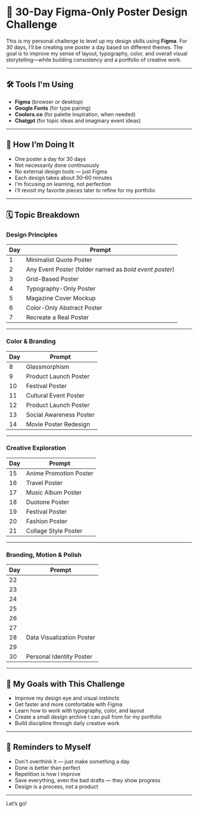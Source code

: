 # 🎨 30-Day Figma-Only Poster Design Challenge

This is my personal challenge to level up my design skills using **Figma**. For 30 days, I’ll be creating one poster a day based on different themes. The goal is to improve my sense of layout, typography, color, and overall visual storytelling—while building consistency and a portfolio of creative work.

---

## 🛠 Tools I'm Using

- **Figma** (browser or desktop)
- **Google Fonts** (for type pairing)
- **Coolors.co** (for palette inspiration, when needed)
- **Chatgpt** (for topic ideas and imaginary event ideas)

---

## 🔁 How I’m Doing It

- One poster a day for 30 days
- Not necessarily done continuously  
- No external design tools — just Figma  
- Each design takes about 30–60 minutes  
- I'm focusing on learning, not perfection  
- I’ll revisit my favorite pieces later to refine for my portfolio  

---

## 🗓️ Topic Breakdown

### Design Principles
| Day | Prompt |
|-----|--------|
| 1 | Minimalist Quote Poster |
| 2 | Any Event Poster (folder named as *bold event poster*) |
| 3 | Grid-Based Poster |
| 4 | Typography-Only Poster |
| 5 | Magazine Cover Mockup |
| 6 | Color-Only Abstract Poster |
| 7 | Recreate a Real Poster |

---

### Color & Branding
| Day | Prompt |
|-----|--------|
| 8 | Glassmorphism |
| 9 | Product Launch Poster |
| 10 | Festival Poster |
| 11 | Cultural Event Poster |
| 12 | Product Launch Poster |
| 13 | Social Awareness Poster |
| 14 | Movie Poster Redesign |

---

### Creative Exploration
| Day | Prompt |
|-----|--------|
| 15 | Anime Promotion Poster |
| 16 | Travel Poster |
| 17 | Music Album Poster |
| 18 | Duotone Poster |
| 19 | Festival Poster |
| 20 | Fashion Poster |
| 21 | Collage Style Poster |

---

### Branding, Motion & Polish
| Day | Prompt |
|-----|--------|
| 22 |  |
| 23 |  |
| 24 |  |
| 25 |  |
| 26 |  |
| 27 |  |
| 28 | Data Visualization Poster |
| 29 |  |
| 30 | Personal Identity Poster |

---

## 📌 My Goals with This Challenge

- Improve my design eye and visual instincts  
- Get faster and more comfortable with Figma  
- Learn how to work with typography, color, and layout  
- Create a small design archive I can pull from for my portfolio  
- Build discipline through daily creative work  

---

## 🧠 Reminders to Myself

- Don't overthink it — just make something a day
- Done is better than perfect  
- Repetition is how I improve  
- Save everything, even the bad drafts — they show progress  
- Design is a process, not a product  

---

Let’s go!

